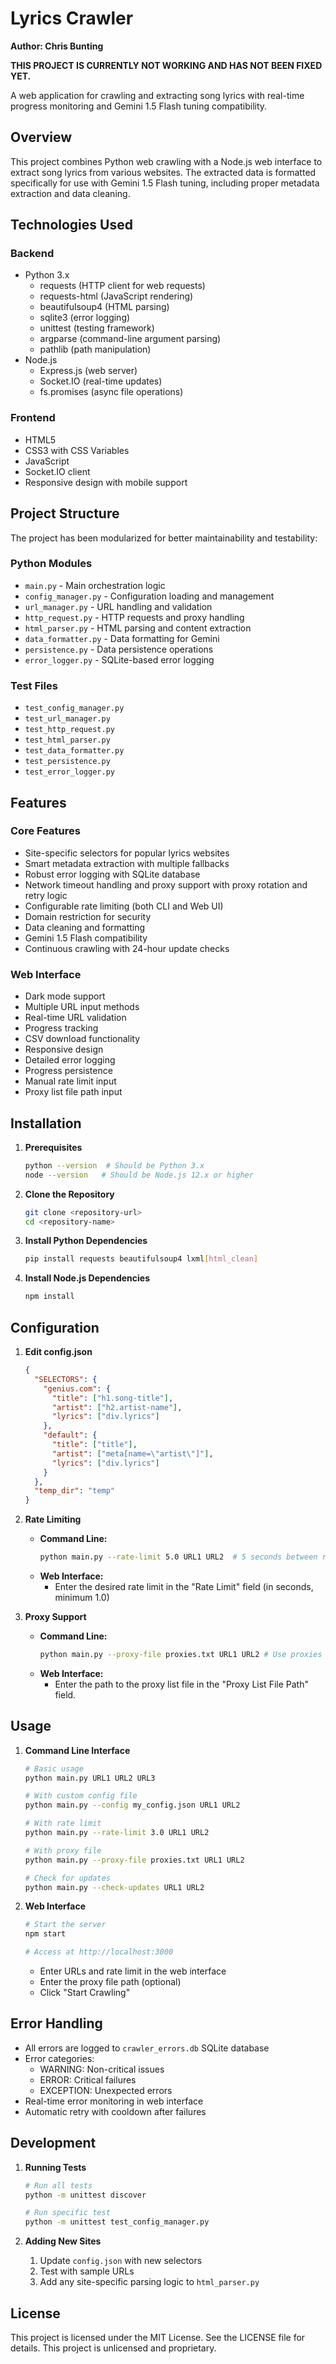 # Lyrics Crawler

**Author: Chris Bunting**

**THIS PROJECT IS CURRENTLY NOT WORKING AND HAS NOT BEEN FIXED YET.**

A web application for crawling and extracting song lyrics with real-time progress monitoring and Gemini 1.5 Flash tuning compatibility.

## Overview

This project combines Python web crawling with a Node.js web interface to extract song lyrics from various websites. The extracted data is formatted specifically for use with Gemini 1.5 Flash tuning, including proper metadata extraction and data cleaning.

## Technologies Used

### Backend
- Python 3.x
  - requests (HTTP client for web requests)
  - requests-html (JavaScript rendering)
  - beautifulsoup4 (HTML parsing)
  - sqlite3 (error logging)
  - unittest (testing framework)
  - argparse (command-line argument parsing)
  - pathlib (path manipulation)
- Node.js
  - Express.js (web server)
  - Socket.IO (real-time updates)
  - fs.promises (async file operations)

### Frontend
- HTML5
- CSS3 with CSS Variables
- JavaScript
- Socket.IO client
- Responsive design with mobile support

## Project Structure

The project has been modularized for better maintainability and testability:

### Python Modules
- `main.py` - Main orchestration logic
- `config_manager.py` - Configuration loading and management
- `url_manager.py` - URL handling and validation
- `http_request.py` - HTTP requests and proxy handling
- `html_parser.py` - HTML parsing and content extraction
- `data_formatter.py` - Data formatting for Gemini
- `persistence.py` - Data persistence operations
- `error_logger.py` - SQLite-based error logging

### Test Files
- `test_config_manager.py`
- `test_url_manager.py`
- `test_http_request.py`
- `test_html_parser.py`
- `test_data_formatter.py`
- `test_persistence.py`
- `test_error_logger.py`

## Features

### Core Features
- Site-specific selectors for popular lyrics websites
- Smart metadata extraction with multiple fallbacks
- Robust error logging with SQLite database
- Network timeout handling and proxy support with proxy rotation and retry logic
- Configurable rate limiting (both CLI and Web UI)
- Domain restriction for security
- Data cleaning and formatting
- Gemini 1.5 Flash compatibility
- Continuous crawling with 24-hour update checks

### Web Interface
- Dark mode support
- Multiple URL input methods
- Real-time URL validation
- Progress tracking
- CSV download functionality
- Responsive design
- Detailed error logging
- Progress persistence
- Manual rate limit input
- Proxy list file path input

## Installation

1. **Prerequisites**
   ```bash
   python --version  # Should be Python 3.x
   node --version   # Should be Node.js 12.x or higher
   ```

2. **Clone the Repository**
   ```bash
   git clone <repository-url>
   cd <repository-name>
   ```

3. **Install Python Dependencies**
   ```bash
   pip install requests beautifulsoup4 lxml[html_clean]
   ```

4. **Install Node.js Dependencies**
   ```bash
   npm install
   ```

## Configuration

1. **Edit config.json**
   ```json
   {
     "SELECTORS": {
       "genius.com": {
         "title": ["h1.song-title"],
         "artist": ["h2.artist-name"],
         "lyrics": ["div.lyrics"]
       },
       "default": {
         "title": ["title"],
         "artist": ["meta[name=\"artist\"]"],
         "lyrics": ["div.lyrics"]
       }
     },
     "temp_dir": "temp"
   }
   ```

2. **Rate Limiting**
   - **Command Line:**
     ```bash
     python main.py --rate-limit 5.0 URL1 URL2  # 5 seconds between requests
     ```
   - **Web Interface:**
     - Enter the desired rate limit in the "Rate Limit" field (in seconds, minimum 1.0)

3.  **Proxy Support**
    - **Command Line:**
      ```bash
      python main.py --proxy-file proxies.txt URL1 URL2 # Use proxies from proxies.txt
      ```
    - **Web Interface:**
      - Enter the path to the proxy list file in the "Proxy List File Path" field.

## Usage

1. **Command Line Interface**
   ```bash
   # Basic usage
   python main.py URL1 URL2 URL3

   # With custom config file
   python main.py --config my_config.json URL1 URL2

   # With rate limit
   python main.py --rate-limit 3.0 URL1 URL2

   # With proxy file
   python main.py --proxy-file proxies.txt URL1 URL2

   # Check for updates
   python main.py --check-updates URL1 URL2
   ```

2. **Web Interface**
   ```bash
   # Start the server
   npm start

   # Access at http://localhost:3000
   ```
   - Enter URLs and rate limit in the web interface
   - Enter the proxy file path (optional)
   - Click "Start Crawling"

## Error Handling

- All errors are logged to `crawler_errors.db` SQLite database
- Error categories:
  - WARNING: Non-critical issues
  - ERROR: Critical failures
  - EXCEPTION: Unexpected errors
- Real-time error monitoring in web interface
- Automatic retry with cooldown after failures

## Development

1. **Running Tests**
   ```bash
   # Run all tests
   python -m unittest discover

   # Run specific test
   python -m unittest test_config_manager.py
   ```

2. **Adding New Sites**
   1. Update `config.json` with new selectors
   2. Test with sample URLs
   3. Add any site-specific parsing logic to `html_parser.py`

## License

This project is licensed under the MIT License. See the LICENSE file for details.
This project is unlicensed and proprietary.